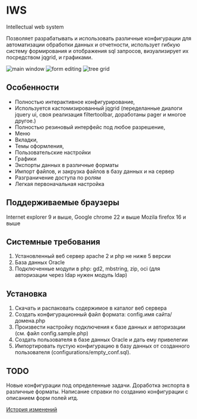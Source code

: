 # IWS
Intellectual web system

Позволяет разрабатывать и использовать различные конфигурации для автоматизации обработки данных и отчетности,
использует гибкую систему формирования и отображения sql запросов, визуализирует их посредством jqgrid, и графиками.

![main window](https://raw.github.com/andrey-boomer/IWS/master/themes/screenshot-main-window.png)
![form editing](https://raw.github.com/andrey-boomer/IWS/master/themes/screenshot-edit.png)
![tree grid](https://raw.github.com/andrey-boomer/IWS/master/themes/screenshot-tree.png)

## Особенности
- Полностью интерактивное конфигурирование,
- Используется кастомизированный jqgrid
  (переделанные диалоги jquery ui, своя реализация filtertoolbar, доработаны pager и многое другое.)
- Полностью резиновый интерфейс под любое разрешение,
- Меню
- Вкладки,
- Темы оформления,
- Пользовательские настройки
- Графики
- Экспорты данных в различные форматы
- Импорт файлов, и закрузка файлов в базу данных и на сервер
- Разграничение доступа по ролям
- Легкая первоначальная настройка

## Поддерживаемые браузеры
Internet explorer 9 и выше,
Google chrome 22 и выше
Mozila firefox 16 и выше

## Системные требования
1. Установленный веб сервер apache 2 и php не ниже 5 версии
2. База данных Oracle
3. Подключенные модули в php: gd2, mbstring, zip, oci 
  (для авторизации через ldap нужен модуль ldap)

## Установка
1. Скачать и распаковать содержимое в каталог веб сервера
2. Создать конфигурационный файл формата: config.имя сайта/домена.php
3. Произвести настройку подключения к базе данных и авторизации (см. файл config.sample.php)
4. Создать пользователя в базе данных Oracle и дать ему привелегии
5. Импортировать пустую конфигурацию в базу данных от созданного пользователя (configurations/empty_conf.sql).

## TODO
Новые конфигурации под определенные задачи.
Доработка экспорта в различные форматы.
Написание справки по созданию конфигурации с описанием форм полей итд.

[История изменений](https://raw.github.com/andrey-boomer/IWS/master/history.txt)
